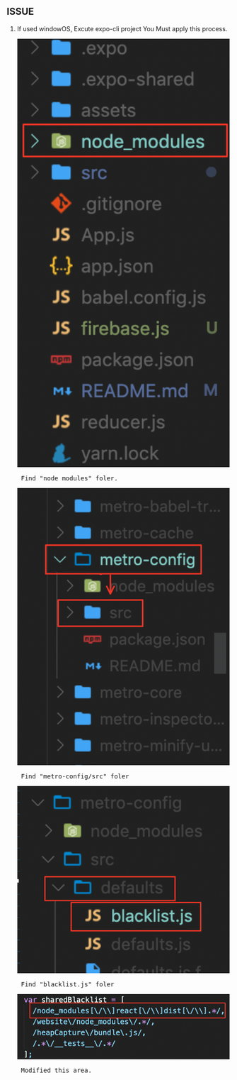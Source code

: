 ## ISSUE

1. If used windowOS, Excute expo-cli project You Must apply this process.

   ![startIssue](./src/assets/issueDocs/startWindow01.png)

   <pre> Find "node_modules" foler.</pre>

   ![startIssue](./src/assets/issueDocs/startWindow02.png)

   <pre> Find "metro-config/src" foler</pre>

   ![startIssue](./src/assets/issueDocs/startWindow03.png)

   <pre> Find "blacklist.js" foler</pre>

   ![startIssue](./src/assets/issueDocs/startWindow04.png)

   <pre> Modified this area.</pre>
